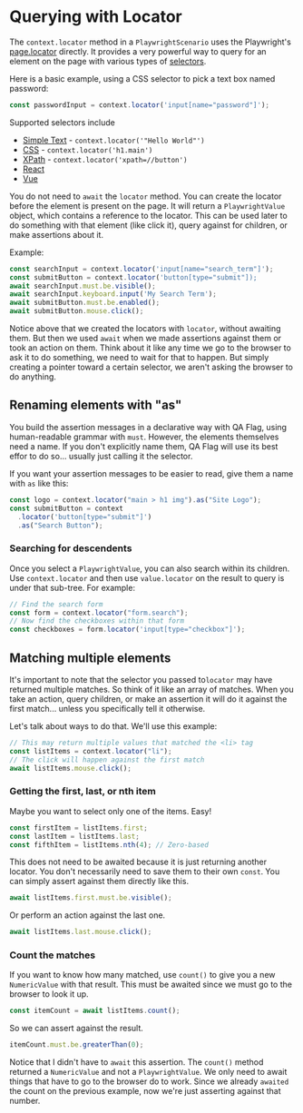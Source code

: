 # Querying with Locator

The `context.locator` method in a `PlaywrightScenario` uses the Playwright's [page.locator](https://playwright.dev/docs/api/class-page#page-locator) directly. It provides a very powerful way to query for an element on the page with various types of [selectors](https://playwright.dev/docs/selectors).

Here is a basic example, using a CSS selector to pick a text box named password:

```typescript
const passwordInput = context.locator('input[name="password"]');
```

Supported selectors include

- [Simple Text](https://playwright.dev/docs/selectors#text-selector) - `context.locator('"Hello World"')`
- [CSS](https://playwright.dev/docs/selectors#css-selector) - `context.locator('h1.main')`
- [XPath](https://playwright.dev/docs/selectors#xpath-selectors) - `context.locator('xpath=//button')`
- [React](https://playwright.dev/docs/selectors#react-selectors)
- [Vue](https://playwright.dev/docs/selectors#vue-selectors)

You do not need to `await` the `locator` method. You can create the locator before the element is present on the page. It will return a `PlaywrightValue` object, which contains a reference to the locator. This can be used later to do something with that element (like click it), query against for children, or make assertions about it.

Example:

```typescript
const searchInput = context.locator('input[name="search_term"]');
const submitButton = context.locator('button[type="submit"]);
await searchInput.must.be.visible();
await searchInput.keyboard.input('My Search Term');
await submitButton.must.be.enabled();
await submitButton.mouse.click();
```

Notice above that we created the locators with `locator`, without awaiting them. But then we used `await` when we made assertions against them or took an action on them. Think about it like any time we go to the browser to ask it to do something, we need to wait for that to happen. But simply creating a pointer toward a certain selector, we aren't asking the browser to do anything.

## Renaming elements with "as"

You build the assertion messages in a declarative way with QA Flag, using human-readable grammar with `must`. However, the elements themselves need a name. If you don't explicitly name them, QA Flag will use its best effor to do so... usually just calling it the selector.

If you want your assertion messages to be easier to read, give them a name with `as` like this:

```typescript
const logo = context.locator("main > h1 img").as("Site Logo");
const submitButton = context
  .locator('button[type="submit"]')
  .as("Search Button");
```

### Searching for descendents

Once you select a `PlaywrightValue`, you can also search within its children. Use `context.locator` and then use `value.locator` on the result to query is under that sub-tree. For example:

```typescript
// Find the search form
const form = context.locator("form.search");
// Now find the checkboxes within that form
const checkboxes = form.locator('input[type="checkbox"]');
```

## Matching multiple elements

It's important to note that the selector you passed to`locator` may have returned multiple matches. So think of it like an array of matches. When you take an action, query children, or make an assertion it will do it against the first match... unless you specifically tell it otherwise.

Let's talk about ways to do that. We'll use this example:

```typescript
// This may return multiple values that matched the <li> tag
const listItems = context.locator("li");
// The click will happen against the first match
await listItems.mouse.click();
```

### Getting the first, last, or nth item

Maybe you want to select only one of the items. Easy!

```typescript
const firstItem = listItems.first;
const lastItem = listItems.last;
const fifthItem = listItems.nth(4); // Zero-based
```

This does not need to be awaited because it is just returning another locator. You don't necessarily need to save them to their own `const`. You can simply assert against them directly like this.

```typescript
await listItems.first.must.be.visible();
```

Or perform an action against the last one.

```typescript
await listItems.last.mouse.click();
```

### Count the matches

If you want to know how many matched, use `count()` to give you a new `NumericValue` with that result. This must be awaited since we must go to the browser to look it up.

```typescript
const itemCount = await listItems.count();
```

So we can assert against the result.

```typescript
itemCount.must.be.greaterThan(0);
```

Notice that I didn't have to `await` this assertion. The `count()` method returned a `NumericValue` and not a `PlaywrightValue`. We only need to await things that have to go to the browser do to work. Since we already `awaited` the count on the previous example, now we're just asserting against that number.
